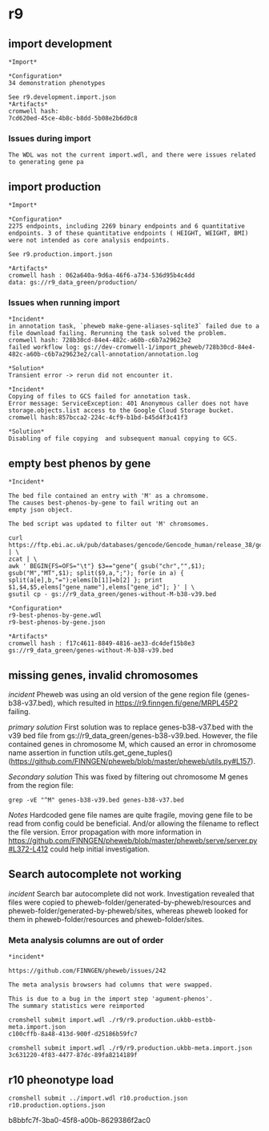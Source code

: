 # r9
## import development

    *Import*

	*Configuration*
    34 demonstration phenotypes

    See r9.development.import.json
	*Artifacts*
    cromwell hash:
    7cd620ed-45ce-4b8c-b8dd-5b08e2b6d0c8

### Issues during import

    The WDL was not the current import.wdl, and there were issues related to generating gene pa


## import production

    *Import*

	*Configuration*
    2275 endpoints, including 2269 binary endpoints and 6 quantitative endpoints. 3 of these quantitative endpoints ( HEIGHT, WEIGHT, BMI) were not intended as core analysis endpoints.

    See r9.production.import.json

	*Artifacts*
	cromwell hash : 062a640a-9d6a-46f6-a734-536d95b4c4dd
    data: gs://r9_data_green/production/

### Issues when running import
    *Incident*
    in annotation task, `pheweb make-gene-aliases-sqlite3` failed due to a file download failing. Rerunning the task solved the problem.
    cromwell hash: 728b30cd-84e4-482c-a60b-c6b7a29623e2
    failed workflow log: gs://dev-cromwell-1/import_pheweb/728b30cd-84e4-482c-a60b-c6b7a29623e2/call-annotation/annotation.log

    *Solution*
    Transient error -> rerun did not encounter it.

    *Incident*
    Copying of files to GCS failed for annotation task.
    Error message: ServiceException: 401 Anonymous caller does not have storage.objects.list access to the Google Cloud Storage bucket.
    cromwell hash:857bcca2-224c-4cf9-b1bd-b45d4f3c41f3

    *Solution*
    Disabling of file copying  and subsequent manual copying to GCS.

## empty best phenos by gene

	*Incident*

	The bed file contained an entry with 'M' as a chromsome.
	The causes best-phenos-by-gene to fail writing out an
	empty json object.

	The bed script was updated to filter out 'M' chromsomes.

```
curl https://ftp.ebi.ac.uk/pub/databases/gencode/Gencode_human/release_38/gencode.v38.annotation.gff3.gz | \
zcat | \
awk ' BEGIN{FS=OFS="\t"} $3=="gene"{ gsub("chr","",$1); gsub("M","MT",$1); split($9,a,";"); for(e in a) { split(a[e],b,"=");elems[b[1]]=b[2] }; print $1,$4,$5,elems["gene_name"],elems["gene_id"]; }' | \
gsutil cp - gs://r9_data_green/genes-without-M-b38-v39.bed
```

	*Configuration*
    r9-best-phenos-by-gene.wdl
	r9-best-phenos-by-gene.json

	*Artifacts*
    cromwell hash : f17c4611-8849-4816-ae33-dc4def15b8e3
	gs://r9_data_green/genes-without-M-b38-v39.bed

## missing genes, invalid chromosomes

  *incident*
  Pheweb was using an old version of the gene region file (genes-b38-v37.bed), which resulted in https://r9.finngen.fi/gene/MRPL45P2 failing.

  *primary solution*
  First solution was to replace genes-b38-v37.bed with the v39 bed file from gs://r9_data_green/genes-b38-v39.bed.
  However, the file contained genes in chromosome M, which caused an error in chromosome name assertion in function utils.get_gene_tuples() (https://github.com/FINNGEN/pheweb/blob/master/pheweb/utils.py#L157).

  *Secondary solution*
  This was fixed by filtering out chromosome M genes from the region file:
  ```
  grep -vE "^M" genes-b38-v39.bed genes-b38-v37.bed
  ```
  *Notes*
  Hardcoded gene file names are quite fragile, moving gene file to be read from config could be beneficial. And/or allowing the filename to reflect the file version.
  Error propagation with more information in https://github.com/FINNGEN/pheweb/blob/master/pheweb/serve/server.py#L372-L412 could help initial investigation.

## Search autocomplete not working

  *incident*
  Search bar autocomplete did not work. Investigation revealed that files were copied to pheweb-folder/generated-by-pheweb/resources and pheweb-folder/generated-by-pheweb/sites, whereas pheweb looked for them in pheweb-folder/resources and pheweb-folder/sites.


### Meta analysis columns are out of order

	*incident*

	https://github.com/FINNGEN/pheweb/issues/242

	The meta analysis browsers had columns that were swapped.

	This is due to a bug in the import step 'agument-phenos'.
	The summary statistics were reimported

	cromshell submit import.wdl ./r9/r9.production.ukbb-estbb-meta.import.json
	c100cffb-8a48-413d-900f-d25186b59fc7

	cromshell submit import.wdl ./r9/r9.production.ukbb-meta.import.json
	3c631220-4f83-4477-87dc-89fa8214189f

## r10 pheonotype load

   ```
   cromshell submit ../import.wdl r10.production.json r10.production.options.json

   ```

   b8bbfc7f-3ba0-45f8-a00b-8629386f2ac0
